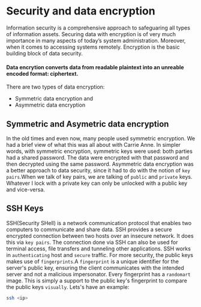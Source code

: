 # Security and data encryption

   Information security is a comprehensive approach to safeguaring all types of information assets. Securing data with encryption is of very much importance in many aspects of today’s system administration. Moreover, when it comes to accessing systems remotely. Encryption is the basic building block of data security.   
   #### Data encrytion converts data from readable plaintext into an unreable encoded format: ciphertext.
   There are two types of data encryption:
   - Symmetric data encryption and
   - Asymmetric data encryption
   ## Symmetric and Asymetric data encryption
   In the old times and even now, many people used symmetric encryption.
   We had a brief view of what this was all about with Carrie Anne. In simpler words, with symmetric encryption, symmetric keys were used: both parties had a shared password. The data were encrypted with that password and then decrypted using the same password. 
 Asymmetric data encryption was a better approach to data security, since it had to do with the notion of `key pairs`.When we talk of key pairs, we are talking of `public` and `private` keys. 
 Whatever I lock with a private key can only be unlocked with a public key and vice-versa.
   ## SSH Keys
   SSH(Security SHell) is a network communication protocol that enables two computers to communicate and share data. SSH provides a secure encrypted connection between two hosts over an insecure network. It does this via `key pairs`. 
   The connection done via SSH can also be used for terminal access, file transfers and tunneling other applications. SSH works in `authenticating` host and `secure` traffic.
   For more security, the public keys makes use of `fingerprints`.A `fingerprint` is a unique identifier for the server's public key, ensuring the client communicates with the intended server and not a malicious impersonator. Every fingerprint has a `randomart` image. This is simply a support to the public key's fingerprint to compare the public keys `visually`.
   Lets's have an example:
   ```sh
   ssh <ip>
   ```
   

